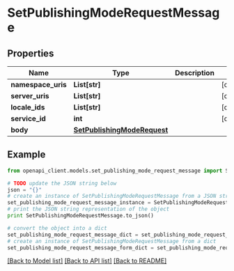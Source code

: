 # SetPublishingModeRequestMessage


## Properties
Name | Type | Description | Notes
------------ | ------------- | ------------- | -------------
**namespace_uris** | **List[str]** |  | [optional] 
**server_uris** | **List[str]** |  | [optional] 
**locale_ids** | **List[str]** |  | [optional] 
**service_id** | **int** |  | [optional] 
**body** | [**SetPublishingModeRequest**](SetPublishingModeRequest.md) |  | 

## Example

```python
from openapi_client.models.set_publishing_mode_request_message import SetPublishingModeRequestMessage

# TODO update the JSON string below
json = "{}"
# create an instance of SetPublishingModeRequestMessage from a JSON string
set_publishing_mode_request_message_instance = SetPublishingModeRequestMessage.from_json(json)
# print the JSON string representation of the object
print SetPublishingModeRequestMessage.to_json()

# convert the object into a dict
set_publishing_mode_request_message_dict = set_publishing_mode_request_message_instance.to_dict()
# create an instance of SetPublishingModeRequestMessage from a dict
set_publishing_mode_request_message_form_dict = set_publishing_mode_request_message.from_dict(set_publishing_mode_request_message_dict)
```
[[Back to Model list]](../README.md#documentation-for-models) [[Back to API list]](../README.md#documentation-for-api-endpoints) [[Back to README]](../README.md)


